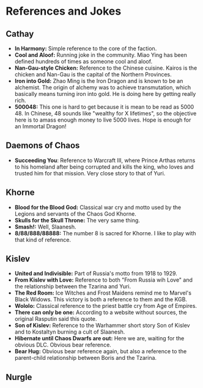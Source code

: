# References and Jokes

## Cathay

* **In Harmony:** Simple reference to the core of the faction.
* **Cool and Aloof:** Running joke in the community. Miao Ying has been defined hundreds of times as someone cool and 
aloof.
* **Nan-Gau-style Chicken:** Reference to the Chinese cuisine. Kairos is the chicken and Nan-Gau is the capital of the 
Northern Provinces.
* **Iron into Gold:** Zhao Ming is the Iron Dragon and is known to be an alchemist. The origin of alchemy was to achieve 
transmutation, which basically means turning iron into gold. He is doing here by getting really rich.
* **500048:** This one is hard to get because it is mean to be read as 5000 48. In Chinese, 48 sounds like "wealthy for
X lifetimes", so the objective here is to amass enough money to live 5000 lives. Hope is enough for an Immortal Dragon!

## Daemons of Chaos

* **Succeeding You**: Reference to Warcraft III, where Prince Arthas returns to his homeland after being corrupted and
kills the king, who loves and trusted him for that mission. Very close story to that of Yuri. 

## Khorne

* **Blood for the Blood God:** Classical war cry and motto used by the Legions and servants of the Chaos God Khorne.
* **Skulls for the Skull Throne:** The very same thing.
* **Smash!:** Well, Slaanesh. 
* **8/88/888/88888:** The number 8 is sacred for Khorne. I like to play with that kind of reference.

## Kislev

* **United and Indivisible:** Part of Russia's motto from 1918 to 1929.
* **From Kislev with Love:** Reference to both "From Russia wih Love" and the relationship between the Tzarina and Yuri.
* **The Red Room:** Ice Witches and Frost Maidens remind me to Marvel's Black Widows. This victory is both a reference 
to them and the KGB.
* **Wololo:** Classical reference to the priest battle cry from Age of Empires.
* **There can only be one:** According to a website without sources, the original Rasputin said this quote.
* **Son of Kislev:** Reference to the Warhammer short story Son of Kislev and to Kostaltyn burning a cult of Slaanesh.
* **Hibernate until Chaos Dwarfs are out:** Here we are, waiting for the obvious DLC. Obvious bear reference.
* **Bear Hug:** Obvious bear reference again, but also a reference to the parent-child relationship between Boris and
the Tzarina.

## Nurgle

